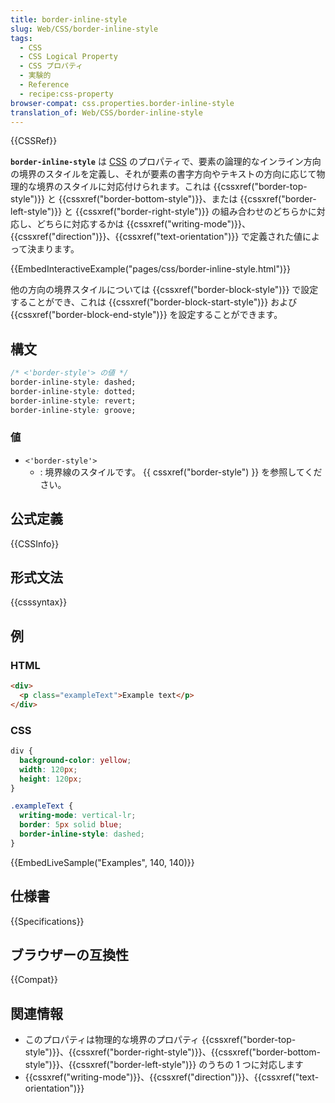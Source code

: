 ```yaml
---
title: border-inline-style
slug: Web/CSS/border-inline-style
tags:
  - CSS
  - CSS Logical Property
  - CSS プロパティ
  - 実験的
  - Reference
  - recipe:css-property
browser-compat: css.properties.border-inline-style
translation_of: Web/CSS/border-inline-style
---
```

{{CSSRef}}

**`border-inline-style`** は [CSS](/ja/docs/Web/CSS) のプロパティで、要素の論理的なインライン方向の境界のスタイルを定義し、それが要素の書字方向やテキストの方向に応じて物理的な境界のスタイルに対応付けられます。これは {{cssxref("border-top-style")}} と {{cssxref("border-bottom-style")}}、または {{cssxref("border-left-style")}} と {{cssxref("border-right-style")}} の組み合わせのどちらかに対応し、どちらに対応するかは {{cssxref("writing-mode")}}、{{cssxref("direction")}}、{{cssxref("text-orientation")}} で定義された値によって決まります。

{{EmbedInteractiveExample("pages/css/border-inline-style.html")}}

他の方向の境界スタイルについては {{cssxref("border-block-style")}} で設定することができ、これは {{cssxref("border-block-start-style")}} および {{cssxref("border-block-end-style")}} を設定することができます。

## 構文

```css
/* <'border-style'> の値 */
border-inline-style: dashed;
border-inline-style: dotted;
border-inline-style: revert;
border-inline-style: groove;
```

### 値

- `<'border-style'>`
  - : 境界線のスタイルです。 {{ cssxref("border-style") }} を参照してください。

## 公式定義

{{CSSInfo}}

## 形式文法

{{csssyntax}}

<h2 id="Examples">例</h2>

### HTML

```html
<div>
  <p class="exampleText">Example text</p>
</div>
```

### CSS

```css
div {
  background-color: yellow;
  width: 120px;
  height: 120px;
}

.exampleText {
  writing-mode: vertical-lr;
  border: 5px solid blue;
  border-inline-style: dashed;
}
```

{{EmbedLiveSample("Examples", 140, 140)}}

## 仕様書

{{Specifications}}

## ブラウザーの互換性

{{Compat}}

## 関連情報

- このプロパティは物理的な境界のプロパティ {{cssxref("border-top-style")}}、{{cssxref("border-right-style")}}、{{cssxref("border-bottom-style")}}、{{cssxref("border-left-style")}} のうちの 1 つに対応します
- {{cssxref("writing-mode")}}、{{cssxref("direction")}}、{{cssxref("text-orientation")}}
